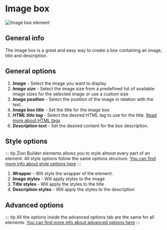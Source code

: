 # Image box

![Image box element](/assets/images/elements/image-box.png)

## General info

The image box is a great and easy way to create a box containing an image, title and description.

## General options

1. ***Image*** - Select the image you want to display
2. ***Image size*** - Select the image size from a predefined list of available image sizes for the selected image or use a custom size
3. ***Image position*** - Select the position of the image in relation with the text.
4. ***Image box title*** - Set the title for the image box
5. ***HTML title tag*** - Select the desired HTML tag to use for the title. [Read more about HTML tags](/features/html-tag)
6. ***Description text*** - Set the desired content for the box description.

## Style options

::: tip
Zion Builder elements allows you to style almost every part of an element. All style options follow the same options structure. [You can find more info about style options here](/features/element-styles)
:::

1. **Wrapper** - Will style the wrapper of the element.
2. **Image styles** - Will apply styles to the image
3. **Title styles** - Will apply the styles to the title
4. **Description styles** - Will apply the styles to the description

## Advanced options

::: tip
All the options inside the advanced options tab are the same for all elements. [You can find more info about advanced options here](/features/advanced-options)
:::
